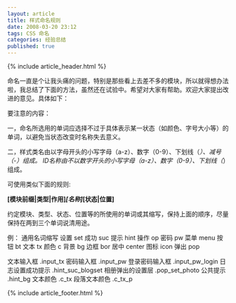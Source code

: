 ```yaml
---
layout: article
title: 样式命名规则
date: 2008-03-20 23:12
tags: CSS 命名
categories: 经验总结
published: true
---
```


{% include article_header.html %}

命名一直是个让我头痛的问题，特别是那些看上去差不多的模块，所以就得想办法啦，我总结了下面的方法，虽然还在试验中。希望对大家有帮助。欢迎大家提出改进的意见。具体如下：

要注意的内容：

一，命名所选用的单词应选择不过于具体表示某一状态（如颜色、字号大小等）的单词，以避免当状态改变时名称失去意义。

二，样式类名由以字母开头的小写字母（a-z）、数字（0-9）、下划线（_）、减号（-）组成。
ID名称由不以数字开头的小写字母（a-z）、数字（0-9）、下划线（_）组成。

可使用类似下面的规则:

**[模块前缀\|类型\|作用]_[名称]_[状态\|位置]**

约定模块、类型、状态、位置等的所使用的单词或其缩写，保持上面的顺序，尽量保持在两到三个单词说清用途。

例：
通用名词缩写
设置 set
成功 suc
提示 hint
操作 op
密码 pw
菜单 menu
按钮 bt
文本 tx
颜色 c
背景 bg
边框 bor
居中 center
图标 icon
弹出 pop

文本输入框 .input_tx
密码输入框 .input_pw
登录密码输入框 .input_pw_login
日志设置成功提示 .hint_suc_blogset
相册弹出的设置层 .pop_set_photo
公共提示 .hint_bg
文本颜色 .c_tx
段落文本颜色 .c_tx_p

{% include article_footer.html %}
